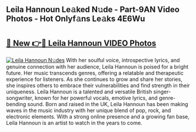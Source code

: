 ## Leila Hannoun Le𝚊ked N𝚞de - Part-9AN Video Photos - Hot Onlyf𝚊ns Le𝚊ks 4E6Wu

# <h2><a href="http://ab44599.deff.icu/?id=Leila+Hannoun">🔗 New 👉🔴 Leila Hannoun VIDEO Photos</a></h2>

[![Leila Hannoun N𝚞des](https://i.imgur.com/rIISA9y.gif)](http://ab44599.deff.icu/?id=Leila+Hannoun)
With her soulful voice, introspective lyrics, and genuine connection with her audience, Leila Hannoun is poised for a bright future. Her music transcends genres, offering a relatable and therapeutic experience for listeners. As she continues to grow and share her stories, she inspires others to embrace their vulnerabilities and find strength in their uniqueness. Leila Hannoun is a talented and versatile British singer-songwriter, known for her powerful vocals, emotive lyrics, and genre-bending sound. Born and raised in the UK, Leila Hannoun has been making waves in the music industry with her unique blend of pop, rock, and electronic elements. With a strong online presence and a growing fan base, Leila Hannoun is an artist to watch in the years to come.
